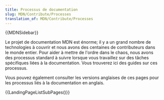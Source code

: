 ```yaml
---
title: Processus de documentation
slug: MDN/Contribute/Processes
translation_of: MDN/Contribute/Processes
---
```


{{MDNSidebar}}

Le projet de documentation MDN est énorme; il y a un grand nombre de technologies à couvrir et nous avons des centaines de contributeurs dans le monde entier. Pour aider à mettre de l'ordre dans le chaos, nous avons des processus standard à suivre lorsque vous travaillez sur des tâches spécifiques liées à la documentation. Vous trouverez ici des guides sur ces processus.

Vous pouvez également consulter les versions anglaises de ces pages pour les processus liés à la documentation en anglais.

{{LandingPageListSubPages()}}
